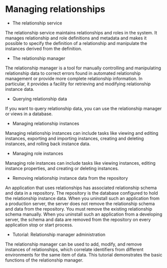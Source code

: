 <!-- image -->

# Managing relationships

- The relationship service

The relationship service maintains relationships and roles in the system. It manages relationship and role definitions and metadata and makes it possible to specify the definition of a relationship and manipulate the instances derived from the definition.
- The relationship manager

The relationship manager is a tool for manually controlling and manipulating relationship data to correct errors found in automated relationship management or provide more complete relationship information. In particular, it provides a facility for retrieving and modifying relationship instance data.
- Querying relationship data

If you want to query relationship data, you can use the relationship manager or views in a database.
- Managing relationship instances

Managing relationship instances can include tasks like viewing and editing instances, exporting and importing instances, creating and deleting instances, and rolling back instance data.
- Managing role instances

Managing role instances can include tasks like viewing instances, editing instance properties, and creating or deleting instances.
- Removing relationship instance data from the repository

An application that uses relationships has associated relationship schema and data in a repository. The repository is the database configured to hold the relationship instance data. When you uninstall such an application from a production server, the server does not remove the relationship schema and data from the repository. You must remove the existing relationship schema manually. When you uninstall such an application from a developing server, the schema and data are removed from the repository on every application stop or start process.
- Tutorial: Relationship manager administration

The relationship manager can be used to add, modify, and remove instances of relationships, which correlate identifiers from different environments for the same item of data. This tutorial demonstrates the basic functions of the relationship manager.